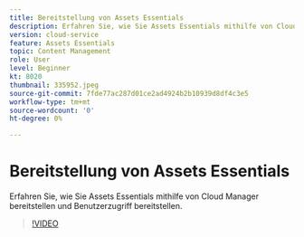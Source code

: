 ```yaml
---
title: Bereitstellung von Assets Essentials
description: Erfahren Sie, wie Sie Assets Essentials mithilfe von Cloud Manager bereitstellen und Benutzerzugriff bereitstellen.
version: cloud-service
feature: Assets Essentials
topic: Content Management
role: User
level: Beginner
kt: 8020
thumbnail: 335952.jpeg
source-git-commit: 7fde77ac287d01ce2ad4924b2b10939d8df4c3e5
workflow-type: tm+mt
source-wordcount: '0'
ht-degree: 0%

---
```


# Bereitstellung von Assets Essentials

Erfahren Sie, wie Sie Assets Essentials mithilfe von Cloud Manager bereitstellen und Benutzerzugriff bereitstellen.

>[!VIDEO](https://video.tv.adobe.com/v/335952/?quality=9&learn=on)
